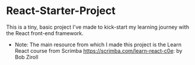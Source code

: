 # React-Starter-Project

This is a tiny, basic project I've made to kick-start my learning journey with the React front-end framework.

* Note: The main resource from which I made this project is the Learn React course from Scrimba https://scrimba.com/learn-react-c0e: by Bob Ziroll 
